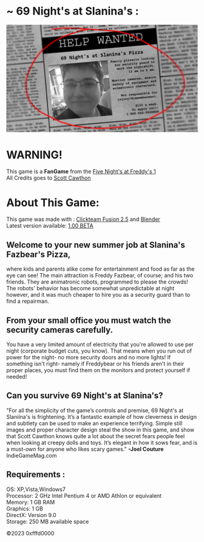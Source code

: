 # ~ 69 Night's at Slanina's :
![69 Night's at Slanina's](newspaper.png)

# WARNING!
This game is a **FanGame** from the [Five Night's at Freddy's 1](https://store.steampowered.com/app/319510/Five_Nights_at_Freddys/)<br />
All Credits goes to [Scott Cawthon](https://en.wikipedia.org/wiki/Scott_Cawthon)



# About This Game:
This game was made with : [Clickteam Fusion 2.5](https://www.clickteam.com/clickteam-fusion-2-5) and [Blender](https://www.blender.org/download/)<br />
Latest version available: [1.00 BETA](https://github.com/0xfffd0000/sNaS/releases/tag/snas)

## Welcome to your new summer job at Slanina's Fazbear's Pizza,

where kids and parents alike come for entertainment and food as far as the eye can see! The main attraction is Freddy Fazbear, of course; and his two friends. They are animatronic robots, programmed to please the crowds! The robots' behavior has become somewhat unpredictable at night however, and it was much cheaper to hire you as a security guard than to find a repairman.


## From your small office you must watch the security cameras carefully.

You have a very limited amount of electricity that you're allowed to use per night (corporate budget cuts, you know). That means when you run out of power for the night- no more security doors and no more lights! If something isn't right- namely if Freddybear or his friends aren't in their proper places, you must find them on the monitors and protect yourself if needed!

## Can you survive 69 Night's at Slanina's?

"For all the simplicity of the game’s controls and premise, 69 Night's at Slaniina's is frightening. It’s a fantastic example of how cleverness in design and subtlety can be used to make an experience terrifying. Simple still images and proper character design steal the show in this game, and show that Scott Cawthon knows quite a lot about the secret fears people feel when looking at creepy dolls and toys. It’s elegant in how it sows fear, and is a must-own for anyone who likes scary games." **-Joel Couture** IndieGameMag.com

## Requirements :

OS: XP,Vista,Windows7<br />
Processor: 2 GHz Intel Pentium 4 or AMD Athlon or equivalent<br />
Memory: 1 GB RAM<br />
Graphics: 1 GB<br />
DirectX: Version 9.0<br />
Storage: 250 MB available space<br />


©2023 0xfffd0000
